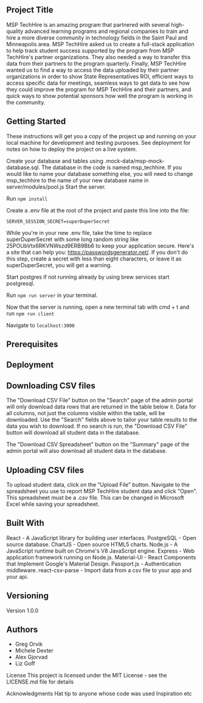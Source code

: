 ## Project Title
MSP TechHire is an amazing program that partnered with several high-quality advanced learning programs and regional companies to train and hire a more diverse community in technology fields in the Saint Paul and Minneapolis area. MSP TechHire asked us to create a full-stack application to help track student success supported by the program from MSP TechHire's partner organizations. They also needed a way to transfer this data from their partners to the program quarterly. Finally, MSP TechHire wanted us to find a way to access the data uploaded by their partner organizations in order to show State Representatives ROI, efficient ways to access specific data for meetings, seamless ways to get data to see how they could improve the program for MSP TechHire and their partners, and quick ways to show potential sponsors how well the program is working in the community.

## Getting Started
These instructions will get you a copy of the project up and running on your local machine for development and testing purposes. See deployment for notes on how to deploy the project on a live system.

Create your database and tables using .mock-data/msp-mock-database.sql. The database in the code is named msp_techhire. If you would like to name your database something else, you will need to change msp_techhire to the name of your new database name in server/modules/pool.js  Start the server.

Run `npm install`

Create a .env file at the root of the project and paste this line into the file:

`SERVER_SESSION_SECRET=superDuperSecret`

While you're in your new .env file, take the time to replace superDuperSecret with some long random string like 25POUbVtx6RKVNWszd9ERB9Bb6 to keep your application secure. Here's a site that can help you: https://passwordsgenerator.net/. If you don't do this step, create a secret with less than eight characters, or leave it as superDuperSecret, you will get a warning.

Start postgres if not running already by using brew services start postgresql.

Run `npm run server` in your terminal.

Now that the server is running, open a new terminal tab with cmd + t and run `npm run client`

Navigate to `localhost:3000`

## Prerequisites

## Deployment

## Downloading CSV files
The "Download CSV File" button on the "Search" page of the admin portal will only download data rows that are returned in the table below it. Data for all columns, not just the columns visible within the table, will be downloaded. Use the "Search" fields above to tailor your table results to the data you wish to download.  If no search is run, the "Download CSV File" button will download all student data in the database.

The "Download CSV Spreadsheet" button on the "Summary" page of the admin portal will also download all student data in the database.

## Uploading CSV files
To upload student data, click on the "Upload File" button. Navigate to the spreadsheet you use to report MSP TechHire student data and click "Open".  This spreadsheet must be a .csv file.  This can be changed in Microsoft Excel while saving your spreadsheet.

## Built With
React - A JavaScript library for building user interfaces.
PostgreSQL - Open source database.
ChartJS - Open source HTML5 charts.
Node.js - A JavaScript runtime built on Chrome's V8 JavaScript engine.
Express - Web application framework running on Node.js.
Material-UI - React Components that Implement Google's Material Design.
Passport.js - Authentication middleware.
react-csv-parse - Import data from a csv file to your app and your api.

## Versioning
Version 1.0.0

## Authors
* Greg Orvik
* Michele Dexter
* Alex Gjorvad
* Liz Goff

License
This project is licensed under the MIT License - see the LICENSE.md file for details

Acknowledgments
Hat tip to anyone whose code was used
Inspiration
etc
